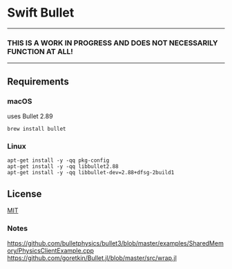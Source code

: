 # Swift Bullet

--- 
### **THIS IS A WORK IN PROGRESS AND DOES NOT NECESSARILY FUNCTION AT ALL!**
--- 

## Requirements

### macOS

uses Bullet 2.89

```
brew install bullet

```

### Linux

```
apt-get install -y -qq pkg-config
apt-get install -y -qq libbullet2.88
apt-get install -y -qq libbullet-dev=2.88+dfsg-2build1

```

## License

[MIT](LICENSE)

### Notes

<https://github.com/bulletphysics/bullet3/blob/master/examples/SharedMemory/PhysicsClientExample.cpp>
<https://github.com/goretkin/Bullet.jl/blob/master/src/wrap.jl>
